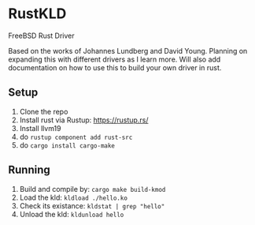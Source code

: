 # RustKLD
FreeBSD Rust Driver

Based on the works of Johannes Lundberg and David Young. 
Planning on expanding this with different drivers as I learn more.
Will also add documentation on how to use this to build your own driver in rust.

## Setup
1. Clone the repo
2. Install rust via Rustup: https://rustup.rs/
3. Install llvm19
4. do ```rustup component add rust-src```
5. do ```cargo install cargo-make``` 

## Running
1. Build and compile by: ```cargo make build-kmod```
2. Load the kld: ```kldload ./hello.ko``` 
3. Check its existance: ```kldstat | grep "hello"```
4. Unload the kld: ```kldunload hello```
